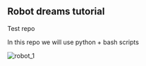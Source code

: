 ## Robot dreams tutorial
Test repo

In this repo we will use python + bash scripts

![robot_1](https://user-images.githubusercontent.com/102283348/173764878-ec2a7366-65b6-469f-bc0f-34e4bf41bd78.jpg)
